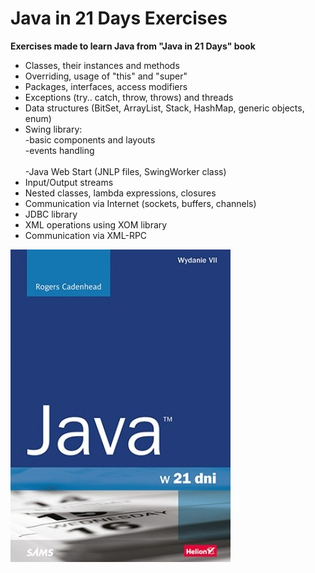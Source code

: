 # Java in 21 Days Exercises
**Exercises made to learn Java from "Java in 21 Days" book**
* Classes, their instances and methods
* Overriding, usage of "this" and "super"
* Packages, interfaces, access modifiers
* Exceptions (try.. catch, throw, throws) and threads
* Data structures (BitSet, ArrayList, Stack, HashMap, generic objects, enum)
* Swing library: <br/>
-basic components and layouts<br/>
-events handling<br/>  
-Java Web Start (JNLP files, SwingWorker class)<br/>
* Input/Output streams
* Nested classes, lambda expressions, closures
* Communication via Internet (sockets, buffers, channels)
* JDBC library
* XML operations using XOM library
* Communication via XML-RPC

![java21](https://github.com/KarolinaLewinska/Java21Days_Exercises/blob/main/java21.jpg)
